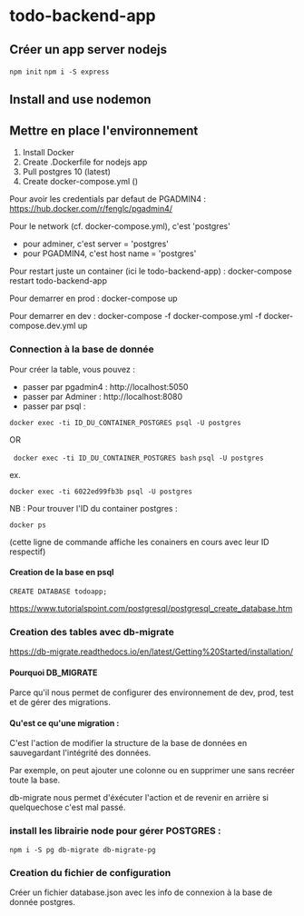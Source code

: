 # todo-backend-app

## Créer un app server nodejs

``` npm init ```
``` npm i -S express ```

## Install and use nodemon

## Mettre en place l'environnement

1. Install Docker
2. Create .Dockerfile for nodejs app
3. Pull postgres 10 (latest)
3. Create docker-compose.yml ()

Pour avoir les credentials par defaut de PGADMIN4 : https://hub.docker.com/r/fenglc/pgadmin4/

Pour le network (cf. docker-compose.yml), c'est 'postgres' 
  
  * pour adminer, c'est server = 'postgres' 
  * pour PGADMIN4, c'est host name = 'postgres' 

Pour restart juste un container (ici le todo-backend-app) : docker-compose restart todo-backend-app

Pour demarrer en prod : docker-compose up

Pour demarrer en dev : docker-compose -f docker-compose.yml -f docker-compose.dev.yml up

### Connection à la base de donnée

Pour créer la table, vous pouvez : 

* passer par pgadmin4 : http://localhost:5050
* passer par Adminer : http://localhost:8080
* passer par psql : 

``` docker exec -ti ID_DU_CONTAINER_POSTGRES psql -U postgres ```

OR

``` docker exec -ti ID_DU_CONTAINER_POSTGRES bash```
``` psql -U postgres ```

ex.

``` docker exec -ti 6022ed99fb3b psql -U postgres ```

NB : Pour trouver l'ID du container postgres : 

``` docker ps ```

(cette ligne de commande affiche les conainers en cours avec leur ID respectif)

#### Creation de la base en psql

``` CREATE DATABASE todoapp; ```

https://www.tutorialspoint.com/postgresql/postgresql_create_database.htm

### Creation des tables avec db-migrate

https://db-migrate.readthedocs.io/en/latest/Getting%20Started/installation/

#### Pourquoi DB_MIGRATE

Parce qu'il nous permet de configurer des environnement de dev, prod, test et de gérer des migrations.

#### Qu'est ce qu'une migration :

C'est l'action de modifier la structure de la base de données en sauvegardant l'intégrité des données.

Par exemple, on peut ajouter une colonne ou en supprimer une sans recréer toute la base.

db-migrate nous permet d'éxécuter l'action et de revenir en arrière si quelquechose c'est mal passé.

### install les librairie node pour gérer POSTGRES : 

``` npm i -S pg db-migrate db-migrate-pg ```

### Creation du fichier de configuration

Créer un fichier database.json avec les info de connexion à la base de donnée postgres.



